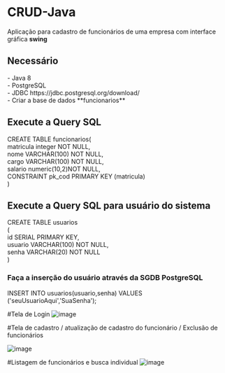 # CRUD-Java

Aplicação para cadastro de funcionários de uma empresa com interface gráfica **swing**

<h2>Necessário</h2>
- Java 8 <br>
- PostgreSQL <br>
- JDBC https://jdbc.postgresql.org/download/ <br>
- Criar a base de dados **funcionarios** <br>

<h2>Execute a Query SQL</h2>


CREATE TABLE funcionarios(                  <br>
  matricula integer NOT NULL,               <br>
  nome VARCHAR(100)  NOT NULL,              <br>
  cargo VARCHAR(100)  NOT NULL,             <br>
  salario numeric(10,2)NOT NULL,            <br>
  CONSTRAINT pk_cod PRIMARY KEY (matricula) <br>
)


<h2>Execute a Query SQL para usuário do sistema</h2>

CREATE TABLE usuarios                        <br>
(                                            <br>
   id SERIAL PRIMARY KEY,                    <br>
   usuario VARCHAR(100) NOT NULL,            <br>
   senha VARCHAR(20)  NOT NULL               <br>
)                                            <br>

<h3>Faça a inserção do usuário através da SGDB PostgreSQL</h3>

INSERT INTO usuarios(usuario,senha) VALUES ('seuUsuarioAqui','SuaSenha');



#Tela de Login 
![image](https://github.com/CauanCisilio/CRUD-Java/assets/110429744/fa4b522f-9632-4dcb-98be-5b2f5c510c53)

#Tela de cadastro / atualização de cadastro do funcionário / Exclusão de funcionários

![image](https://github.com/CauanCisilio/CRUD-Java/assets/110429744/bdbbf1a1-c38b-4e78-80f4-8f7f5cac1c0d)

#Listagem de funcionários e busca individual
![image](https://github.com/CauanCisilio/CRUD-Java/assets/110429744/a1aa3e0d-7eb6-492b-b8a0-030689178914)
